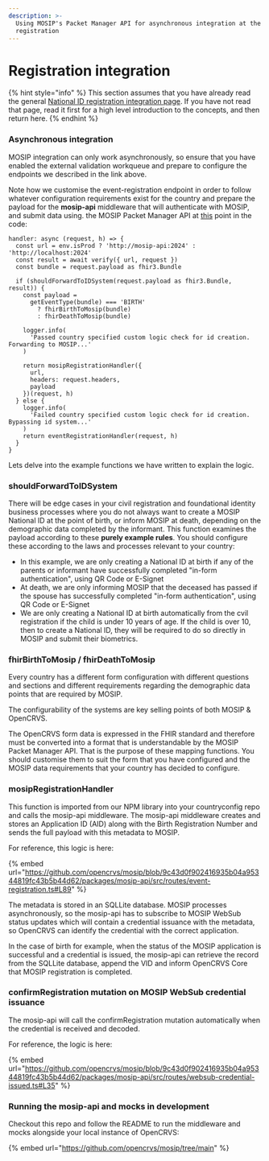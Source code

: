 ```yaml
---
description: >-
  Using MOSIP's Packet Manager API for asynchronous integration at the point of
  registration
---
```


# Registration integration

{% hint style="info" %}
This section assumes that you have already read the general [National ID registration integration page](../registration-integration.md).   If you have not read that page, read it first for a high level introduction to the concepts, and then return here.
{% endhint %}

### Asynchronous integration

MOSIP integration can only work asynchronously, so ensure that you have enabled the external validation workqueue and prepare to configure the endpoints we described in the link above.

Note how we customise the event-registration endpoint in order to follow whatever configuration requirements exist for the country and prepare the payload for the **mosip-api** middleware that will authenticate with MOSIP, and submit data using. the MOSIP Packet Manager API at [this](https://github.com/opencrvs/opencrvs-countryconfig-mosip/blob/4fa62771a1faea01f87c2fb0db80824e8f594fe7/src/index.ts#L445) point in the code:

```
handler: async (request, h) => {
  const url = env.isProd ? 'http://mosip-api:2024' : 'http://localhost:2024'
  const result = await verify({ url, request })
  const bundle = request.payload as fhir3.Bundle

  if (shouldForwardToIDSystem(request.payload as fhir3.Bundle, result)) {
    const payload =
      getEventType(bundle) === 'BIRTH'
        ? fhirBirthToMosip(bundle)
        : fhirDeathToMosip(bundle)

    logger.info(
      'Passed country specified custom logic check for id creation. Forwarding to MOSIP...'
    )

    return mosipRegistrationHandler({
      url,
      headers: request.headers,
      payload
    })(request, h)
  } else {
    logger.info(
      'Failed country specified custom logic check for id creation. Bypassing id system...'
    )
    return eventRegistrationHandler(request, h)
  }
}
```

Lets delve into the example functions we have written to explain the logic.

### shouldForwardToIDSystem

There will be edge cases in your civil registration and foundational identity business processes where you do not always want to create a MOSIP National ID at the point of birth, or inform MOSIP at death,  depending on the demographic data completed by the informant.  This function examines the payload according to these **purely example rules**.  You should configure these according to the laws and processes relevant to your country:

* In this example, we are only creating a National ID at birth if any of the parents or informant have successfully completed "in-form authentication", using QR Code or E-Signet
* At death, we are only informing MOSIP that the deceased has passed if the spouse has successfully completed "in-form authentication", using QR Code or E-Signet
* We are only creating a National ID at birth automatically from the cvil registration if the child is under 10 years of age.  If the child is over 10, then to create a National ID, they will be required to do so directly in MOSIP and submit their biometrics.

### fhirBirthToMosip / fhirDeathToMosip

Every country has a different form configuration with different questions and sections and different requirements regarding the demographic data points that are required by MOSIP. &#x20;

The configurability of the systems are key selling points of both MOSIP & OpenCRVS. &#x20;

The OpenCRVS form data is expressed in the FHIR standard and therefore must be converted into a format that is understandable by the MOSIP Packet Manager API.  That is the purpose of these mapping functions.  You should customise them to suit the form that you have configured and the MOSIP data requirements that your country has decided to configure.

### mosipRegistrationHandler

This function is imported from our NPM library into your countryconfig repo and calls the mosip-api middleware.  The mosip-api middleware creates and stores an Application ID (AID) along with the Birth Registration Number and sends the full payload with this metadata to MOSIP. &#x20;

For reference, this logic is here:&#x20;

{% embed url="https://github.com/opencrvs/mosip/blob/9c43d0f902416935b04a95344819fc43b5b44d62/packages/mosip-api/src/routes/event-registration.ts#L89" %}



The metadata is stored in an SQLLite database.  MOSIP processes asynchronously, so the mosip-api has to subscribe to MOSIP WebSub status updates which will contain a credential issuance with the metadata,  so OpenCRVS can identify the credential with the correct application. &#x20;

In the case of birth for example, when the status of the MOSIP application is successful and a credential is issued, the mosip-api can retrieve the record from the SQLLite database, append the VID and inform OpenCRVS Core that MOSIP registration is completed.

### confirmRegistration mutation on MOSIP WebSub credential issuance

The mosip-api will call the confirmRegistration mutation automatically when the credential is received and decoded. &#x20;

For reference, the logic is here:

{% embed url="https://github.com/opencrvs/mosip/blob/9c43d0f902416935b04a95344819fc43b5b44d62/packages/mosip-api/src/routes/websub-credential-issued.ts#L35" %}



### Running the mosip-api and mocks in development

Checkout this repo and follow the README to run the middleware and mocks alongside your local instance of OpenCRVS:

{% embed url="https://github.com/opencrvs/mosip/tree/main" %}
